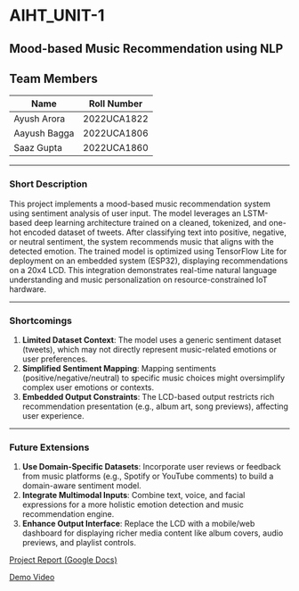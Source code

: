 # AIHT_UNIT-1

## Mood-based Music Recommendation using NLP

## Team Members

| Name         | Roll Number |
| ------------ | ----------- |
| Ayush Arora  | 2022UCA1822 |
| Aayush Bagga | 2022UCA1806 |
| Saaz Gupta   | 2022UCA1860 |

---

### Short Description

This project implements a mood-based music recommendation system using sentiment analysis of user input. The model leverages an LSTM-based deep learning architecture trained on a cleaned, tokenized, and one-hot encoded dataset of tweets. After classifying text into positive, negative, or neutral sentiment, the system recommends music that aligns with the detected emotion. The trained model is optimized using TensorFlow Lite for deployment on an embedded system (ESP32), displaying recommendations on a 20x4 LCD. This integration demonstrates real-time natural language understanding and music personalization on resource-constrained IoT hardware.

---

### Shortcomings

1. **Limited Dataset Context**: The model uses a generic sentiment dataset (tweets), which may not directly represent music-related emotions or user preferences.
2. **Simplified Sentiment Mapping**: Mapping sentiments (positive/negative/neutral) to specific music choices might oversimplify complex user emotions or contexts.
3. **Embedded Output Constraints**: The LCD-based output restricts rich recommendation presentation (e.g., album art, song previews), affecting user experience.

---

### Future Extensions

1. **Use Domain-Specific Datasets**: Incorporate user reviews or feedback from music platforms (e.g., Spotify or YouTube comments) to build a domain-aware sentiment model.
2. **Integrate Multimodal Inputs**: Combine text, voice, and facial expressions for a more holistic emotion detection and music recommendation engine.
3. **Enhance Output Interface**: Replace the LCD with a mobile/web dashboard for displaying richer media content like album covers, audio previews, and playlist controls.

[Project Report (Google Docs)](https://docs.google.com/document/d/11nHCWvqMKL-_JNvWQ2UFADc0I4EKkoSAPQggzxWVBUQ/edit?usp=sharing)

[Demo Video](https://youtu.be/c372G6jbmL4)
